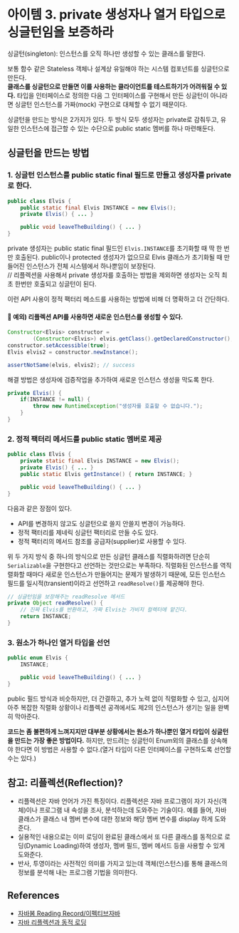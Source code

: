 # 아이템 3. private 생성자나 열거 타입으로 싱글턴임을 보증하라

싱글턴(singleton): 인스턴스를 오직 하나만 생성할 수 있는 클래스를 말한다.

보통 함수 같은 Stateless 객체나 설계상 유일해야 하는 시스템 컴포넌트를 싱글턴으로 만든다.  
**클래스를 싱글턴으로 만들면 이를 사용하는 클라이언트를 테스트하기가 어려워질 수 있다.** 타입을 인터페이스로 정의한 다음 그 인터페이스를 구현해서 만든 싱글턴이 아니라면 싱글턴 인스턴스를 가짜(mock) 구현으로 대체할 수 없기 때문이다.

싱글턴을 만드는 방식은 2가지가 있다. 두 방식 모두 생성자는 private로 감춰두고, 유일한 인스턴스에 접근할 수 있는 수단으로 public static 멤버를 하나 마련해둔다.

## 싱글턴을 만드는 방법

### 1. 싱글턴 인스턴스를 public static final 필드로 만들고 생성자를 private로 한다.

```java
public class Elvis {
    public static final Elvis INSTANCE = new Elvis();
    private Elvis() { ... }

    public void leaveTheBuilding() { ... }
}
```

private 생성자는 public static final 필드인 `Elvis.INSTANCE`를 초기화할 때 딱 한 번만 호출된다. public이나 protected 생성자가 없으므로 Elvis 클래스가 초기화될 때 만들어진 인스턴스가 전체 시스템에서 하나뿐임이 보장된다.  
// 리플렉션을 사용해서 private 생성자를 호출하는 방법을 제외하면 생성자는 오직 최초 한번만 호출되고 싱글턴이 된다.

이런 API 사용이 정적 팩터리 메소드를 사용하는 방법에 비해 더 명확하고 더 간단하다.

#### 📌 예외) 리플렉션 API를 사용하면 새로운 인스턴스를 생성할 수 있다.

```java
Constructor<Elvis> constructor =
        (Constructor<Elvis>) elvis.getClass().getDeclaredConstructor();
constructor.setAccessible(true);
Elvis elvis2 = constructor.newInstance();

assertNotSame(elvis, elvis2); // success
```

해결 방법은 생성자에 검증작업을 추가하여 새로운 인스턴스 생성을 막도록 한다.

```java
private Elvis() {
    if(INSTANCE != null) {
        throw new RuntimeException("생성자를 호출할 수 없습니다.");
    }
}
```

### 2. 정적 팩터리 메서드를 public static 멤버로 제공

```java
public class Elvis {
    private static final Elvis INSTANCE = new Elvis();
    private Elvis() { ... }
    public static Elvis getInstance() { return INSTANCE; }

    public void leaveTheBuilding() { ... }
}
```

다음과 같은 장점이 있다.

- API를 변경하지 않고도 싱글턴으로 쓸지 안쓸지 변경이 가능하다.
- 정적 팩터리를 제네릭 싱글턴 팩터리로 만들 수도 있다.
- 정적 팩터리의 메서드 참조를 공급자(supplier)로 사용할 수 있다.

위 두 가지 방식 중 하나의 방식으로 만든 싱글턴 클래스를 직렬화하려면 단순히 `Serializable`을 구현한다고 선언하는 것만으로는 부족하다. 직렬화된 인스턴스를 역직렬화할 때마다 새로운 인스턴스가 만들어지는 문제가 발생하기 때문에, 모든 인스턴스 필드를 일시적(transient)이라고 선언하고 `readResolve()`를 제공해야 한다.

```java
// 싱글턴임을 보장해주는 readResolve 메서드
private Object readResolve() {
    // 진짜 Elvis를 반환하고, 가짜 Elvis는 가비지 컬렉터에 맡긴다.
    return INSTANCE;
}
```

### 3. 원소가 하나인 열거 타입을 선언

```java
public enum Elvis {
    INSTANCE;

    public void leaveTheBuilding() { ... }
}
```

public 필드 방식과 비슷하지만, 더 간결하고, 추가 노력 없이 직렬화할 수 있고, 심지어 아주 복잡한 직렬화 상황이나 리플렉션 공격에서도 제2의 인스턴스가 생기는 일을 완벽히 막아준다.

**코드는 좀 불편하게 느껴지지만 대부분 상황에서는 원소가 하나뿐인 열거 타입이 싱글턴을 만드는 가장 좋은 방법이다.** 하지만, 만드려는 싱글턴이 Enum외의 클래스를 상속해야 한다면 이 방법은 사용할 수 없다.(열거 타입이 다른 인터페이스를 구현하도록 선언할 수는 있다.)

## 참고: 리플렉션(Reflection)?

- 리플렉션은 자바 언어가 가진 특징이다. 리플렉션은 자바 프로그램이 자기 자신(객체)이나 프로그램 내 속성을 조사, 분석하는데 도와주는 기술이다. 예를 들어, 자바 클래스가 클래스 내 멤버 변수에 대한 정보와 해당 멤버 변수를 display 하게 도와준다.
- 실용적인 내용으로는 이미 로딩이 완료된 클래스에서 또 다른 클래스를 동적으로 로딩(Dynamic Loading)하여 생성자, 멤버 필드, 멤버 메서드 등을 사용할 수 있게 도와준다.
- 반사, 투영이라는 사전적인 의미를 가지고 있는데 객체(인스턴스)를 통해 클래스의 정보를 분석해 내는 프로그램 기법을 의미한다.

## References

- [자바봄 Reading Record/이펙티브자바](https://javabom.tistory.com/13?category=833277)
- [자바 리플렉션과 동적 로딩](https://madplay.github.io/post/java-reflection)
